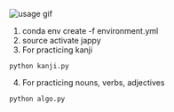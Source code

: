 ![usage gif](https://media2.giphy.com/media/cmOHOX0Ax8URRsXNp9/giphy.gif)

1. conda env create -f environment.yml
2. source activate jappy
3. For practicing kanji

```
python kanji.py
```
4. For practicing nouns, verbs, adjectives

```
python algo.py
```

